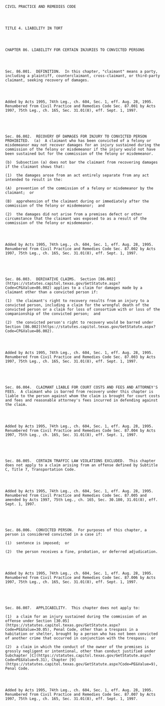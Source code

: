 ﻿
    
    
    	
    					
    
    
    CIVIL PRACTICE AND REMEDIES CODE
    
      
    
    
    TITLE 4. LIABILITY IN TORT
    
      
    
    
    CHAPTER 86. LIABILITY FOR CERTAIN INJURIES TO CONVICTED PERSONS
    
      
    
    
    Sec. 86.001.  DEFINITION.  In this chapter, "claimant" means a party, including a plaintiff, counterclaimant, cross-claimant, or third-party claimant, seeking recovery of damages.
    
    
    
    
    Added by Acts 1995, 74th Leg., ch. 604, Sec. 1, eff. Aug. 28, 1995.  Renumbered from Civil Practice and Remedies Code Sec. 87.001 by Acts 1997, 75th Leg., ch. 165, Sec. 31.01(8), eff. Sept. 1, 1997.
    
    
    
    
    
    Sec. 86.002.  RECOVERY OF DAMAGES FOR INJURY TO CONVICTED PERSON PROHIBITED.  (a)  A claimant who has been convicted of a felony or misdemeanor may not recover damages for an injury sustained during the commission of the felony or misdemeanor if the injury would not have been sustained but for the commission of the felony or misdemeanor.
    
    (b)  Subsection (a) does not bar the claimant from recovering damages if the claimant shows that:
    
    (1)  the damages arose from an act entirely separate from any act intended to result in the:
    
    (A)  prevention of the commission of a felony or misdemeanor by the claimant;  or
    
    (B)  apprehension of the claimant during or immediately after the commission of the felony or misdemeanor;  and
    
    (2)  the damages did not arise from a premises defect or other circumstance that the claimant was exposed to as a result of the commission of the felony or misdemeanor.
    
    
    
    
    Added by Acts 1995, 74th Leg., ch. 604, Sec. 1, eff. Aug. 28, 1995.  Renumbered from Civil Practice and Remedies Code Sec. 87.002 by Acts 1997, 75th Leg., ch. 165, Sec. 31.01(8), eff. Sept. 1, 1997.
    
    
    
    
    
    Sec. 86.003.  DERIVATIVE CLAIMS.  Section [86.002](https://statutes.capitol.texas.gov/GetStatute.aspx?Code=CP&Value=86.002) applies to a claim for damages made by a claimant other than a convicted person if:
    
    (1)  the claimant's right to recovery results from an injury to a convicted person, including a claim for the wrongful death of the convicted person or a claim for loss of consortium with or loss of the companionship of the convicted person;  and
    
    (2)  the convicted person's right to recovery would be barred under Section [86.002](https://statutes.capitol.texas.gov/GetStatute.aspx?Code=CP&Value=86.002).
    
    
    
    
    Added by Acts 1995, 74th Leg., ch. 604, Sec. 1, eff. Aug. 28, 1995.  Renumbered from Civil Practice and Remedies Code Sec. 87.003 by Acts 1997, 75th Leg., ch. 165, Sec. 31.01(8), eff. Sept. 1, 1997.
    
    
    
    
    
    Sec. 86.004.  CLAIMANT LIABLE FOR COURT COSTS AND FEES AND ATTORNEY'S FEES.  A claimant who is barred from recovery under this chapter is liable to the person against whom the claim is brought for court costs and fees and reasonable attorney's fees incurred in defending against the claim.
    
    
    
    
    Added by Acts 1995, 74th Leg., ch. 604, Sec. 1, eff. Aug. 28, 1995.  Renumbered from Civil Practice and Remedies Code Sec. 87.004 by Acts 1997, 75th Leg., ch. 165, Sec. 31.01(8), eff. Sept. 1, 1997.
    
    
    
    
    
    Sec. 86.005.  CERTAIN TRAFFIC LAW VIOLATIONS EXCLUDED.  This chapter does not apply to a claim arising from an offense defined by Subtitle C, Title 7, Transportation Code.
    
    
    
    
    Added by Acts 1995, 74th Leg., ch. 604, Sec. 1, eff. Aug. 28, 1995.  Renumbered from Civil Practice and Remedies Code Sec. 87.005 and amended by Acts 1997, 75th Leg., ch. 165, Sec. 30.180, 31.01(8), eff. Sept. 1, 1997.
    
    
    
    
    
    Sec. 86.006.  CONVICTED PERSON.  For purposes of this chapter, a person is considered convicted in a case if:
    
    (1)  sentence is imposed;  or
    
    (2)  the person receives a fine, probation, or deferred adjudication.
    
    
    
    
    Added by Acts 1995, 74th Leg., ch. 604, Sec. 1, eff. Aug. 28, 1995.  Renumbered from Civil Practice and Remedies Code Sec. 87.006 by Acts 1997, 75th Leg., ch. 165, Sec. 31.01(8), eff. Sept. 1, 1997.
    
    
    
    
    
    Sec. 86.007.  APPLICABILITY.  This chapter does not apply to:
    
    (1)  a claim for an injury sustained during the commission of an offense under Section [30.05](https://statutes.capitol.texas.gov/GetStatute.aspx?Code=PE&Value=30.05), Penal Code, other than a trespass in a habitation or shelter, brought by a person who has not been convicted of another crime that occurred in conjunction with the trespass;  or
    
    (2)  a claim in which the conduct of the owner of the premises is grossly negligent or intentional, other than conduct justified under Subchapter [C](https://statutes.capitol.texas.gov/GetStatute.aspx?Code=PE&Value=9.31), Chapter [9](https://statutes.capitol.texas.gov/GetStatute.aspx?Code=PE&Value=9), Penal Code.
    
    
    
    
    Added by Acts 1995, 74th Leg., ch. 604, Sec. 1, eff. Aug. 28, 1995.  Renumbered from Civil Practice and Remedies Code Sec. 87.007 by Acts 1997, 75th Leg., ch. 165, Sec. 31.01(8), eff. Sept. 1, 1997.
    
    
    
    
    				
